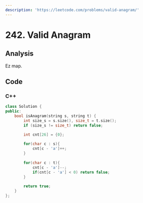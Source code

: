 ```yaml
---
description: 'https://leetcode.com/problems/valid-anagram/'
---
```


# 242. Valid Anagram

## Analysis

Ez map.

## Code

### C++

```cpp
class Solution {
public:
    bool isAnagram(string s, string t) {
        int size_s = s.size(), size_t = t.size();
        if (size_s != size_t) return false;

        int cnt[26] = {0};
        
        for(char c : s){
            cnt[c - 'a']++;
        }
        
        for(char c : t){
            cnt[c - 'a']--;
            if(cnt[c - 'a'] < 0) return false;
        }
        
        return true;
    }
};
```

